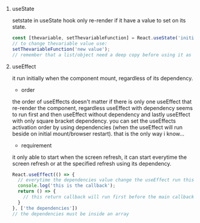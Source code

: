 1. useState

    setstate in useState hook only re-render if it have a value to set on its state.

    ```js
    const [thevariable, setThevariableFunction] = React.useState('initial value');
    // to change thevariable value use:
    setThevariableFunction('new value');
    // remember that a list/object need a deep copy before using it as the new value.
    ```
2. useEffect

    it run initially when the component mount, regardless of its dependency.
    - order

    the order of useEffects doesn't matter if there is only one useEffect that re-render the component, regardless useEffect with dependency seems to run first and then useEffect without dependency and lastly useEffect with only square bracket dependency.
    you can set the useEffects activation order by using dependencies (when the useEffect will run beside on initial mount/browser restart). that is the only way i know...
    - requirement

    it only able to start when the screen refresh, it can start everytime the screen refresh or at the specified refresh using its dependency.

    ```js
    React.useEffect(() => {
      // everytime the dependencies value change the useEffect run this callback.
      console.log('this is the callback');
      return () => {
        // this return callback will run first before the main callback every time the useEffect run for the second time and so on. it won't run on the first time.
      }
    }, ['the dependencies'])
    // the dependencies must be inside an array
    ```
